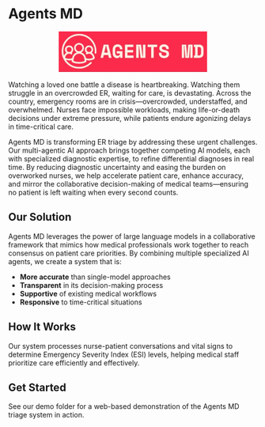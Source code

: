 # **Agents MD**

<p align="center">
  <img src="demo/static/images/AgentsMDLogo_2.jpeg" alt="Agents MD Logo" width="300">
</p>

Watching a loved one battle a disease is heartbreaking. Watching them struggle in an overcrowded ER, waiting for care, is devastating. Across the country, emergency rooms are in crisis—overcrowded, understaffed, and overwhelmed. Nurses face impossible workloads, making life-or-death decisions under extreme pressure, while patients endure agonizing delays in time-critical care.

Agents MD is transforming ER triage by addressing these urgent challenges. Our multi-agentic AI approach brings together competing AI models, each with specialized diagnostic expertise, to refine differential diagnoses in real time. By reducing diagnostic uncertainty and easing the burden on overworked nurses, we help accelerate patient care, enhance accuracy, and mirror the collaborative decision-making of medical teams—ensuring no patient is left waiting when every second counts.

## Our Solution

Agents MD leverages the power of large language models in a collaborative framework that mimics how medical professionals work together to reach consensus on patient care priorities. By combining multiple specialized AI agents, we create a system that is:

- **More accurate** than single-model approaches
- **Transparent** in its decision-making process
- **Supportive** of existing medical workflows
- **Responsive** to time-critical situations

## How It Works

Our system processes nurse-patient conversations and vital signs to determine Emergency Severity Index (ESI) levels, helping medical staff prioritize care efficiently and effectively.

## Get Started

See our demo folder for a web-based demonstration of the Agents MD triage system in action.
